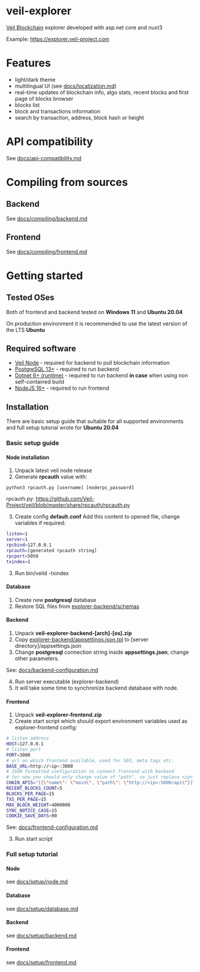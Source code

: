 # veil-explorer
[Veil Blockchain](https://github.com/Veil-Project/veil) explorer developed with asp.net core and nuxt3

Example: https://explorer.veil-project.com

# Features
- light/dark theme
- multilingual UI (see [docs/localization.md](/docs/localization.md))
- real-time updates of blockchain info, algo stats, recent blocks and first page of blocks browser
- blocks list
- block and transactions information
- search by transaction, address, block hash or height

# API compatibility
See [docs/api-compatibility.md](/docs/api-compatibility.md)

# Compiling from sources
## Backend
See [docs/compiling/backend.md](/docs/compiling/backend.md)
## Frontend
See [docs/compiling/frontend.md](/docs/compiling/frontend.md)

# Getting started
## Tested OSes
Both of frontend and backend tested on **Windows 11** and **Ubuntu 20.04**

On production environment it is recommended to use the latest version of the LTS **Ubuntu**

## Required software
- [Veil Node](https://github.com/Veil-Project/veil) - required for backend to pull blockchain information
- [PostgreSQL 13+](https://www.postgresql.org/download/) - required to run backend
- [Dotnet 6+ (runtime)](https://dotnet.microsoft.com/en-us/download/dotnet/6.0) - required to run backend **in case** when using non self-contained build
- [NodeJS 16+](https://nodejs.org/en/) - required to run frontend

## Installation
There are basic setup guide that suitable for all supported environments and full setup tutorial wrote for **Ubuntu 20.04**
### Basic setup guide
#### Node installation
1. Unpack latest veil node release
2. Generate **rpcauth** value with:
```
python3 rpcauth.py [username] [noderpc_password]
```
rpcauth.py: https://github.com/Veil-Project/veil/blob/master/share/rpcauth/rpcauth.py

3. Create config **default.conf**
Add this content to opened file, change variables if required:
```bash
listen=1
server=1
rpcbind=127.0.0.1
rpcauth=[generated rpcauth string]
rpcport=5050
txindex=1
```
3. Run bin/veild -txindex
#### Database
1. Create new **postgresql** database
2. Restore SQL files from [explorer-backend/schemas](/explorer-backend/schemas)
#### Backend
1. Unpack **veil-explorer-backend-\[arch\]-\[os\].zip**
2. Copy [explorer-backend/appsettings.json.tpl](/explorer-backend/appsettings.json.tpl) to \[server directory\]/appsettings.json
3. Change **postgresql** connection string inside **appsettings.json**, change other parameters.

See: [docs/backend-configuration.md](/docs/backend-configuration.md)

4. Run server executable (explorer-backend)
5. It will take some time to synchronize backend database with node.
#### Frontend
1. Unpack **veil-explorer-frontend.zip**
2. Create start script which should export environment variables used as explorer-frontend config:
```bash
# listen address
HOST=127.0.0.1
# listen port
PORT=3000
# url on which frontend available, used for SEO, meta tags etc.
BASE_URL=http://<ip>:3000
# JSON formatted configuration to connect frontend with backend
# for now you should only change value of "path", so just replace <ip> and <backend_port>
CHAIN_APIS="[{\"name\": \"main\", \"path\": \"http://<ip>:5000/api\"}]"
RECENT_BLOCKS_COUNT=5
BLOCKS_PER_PAGE=15
TXS_PER_PAGE=15
MAX_BLOCK_WEIGHT=4000000
SYNC_NOTICE_CASE=15
COOKIE_SAVE_DAYS=90
```
See: [docs/frontend-configuration.md](/docs/frontend-configuration.md)

3. Run start script


### Full setup tutorial
#### Node
see [docs/setup/node.md](/docs/setup/node.md)
#### Database
see [docs/setup/database.md](/docs/setup/database.md)
#### Backend
see [docs/setup/backend.md](/docs/setup/backend.md)
#### Frontend
see [docs/setup/frontend.md](/docs/setup/frontend.md)
